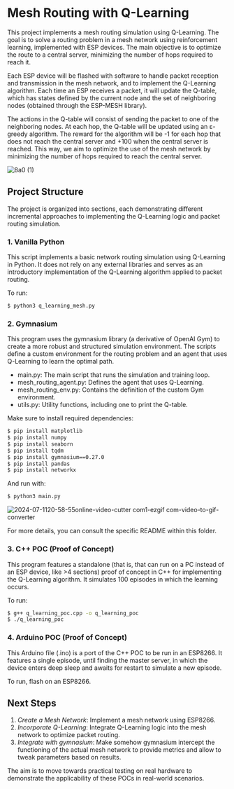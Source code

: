 # Mesh Routing with Q-Learning

This project implements a mesh routing simulation using Q-Learning. The goal is to solve a routing problem in a mesh network using reinforcement learning, implemented with ESP devices. The main objective is to optimize the route to a central server, minimizing the number of hops required to reach it.

Each ESP device will be flashed with software to handle packet reception and transmission in the mesh network, and to implement the Q-Learning algorithm. Each time an ESP receives a packet, it will update the Q-table, which has states defined by the current node and the set of neighboring nodes (obtained through the ESP-MESH library).

The actions in the Q-table will consist of sending the packet to one of the neighboring nodes. At each hop, the Q-table will be updated using an ε-greedy algorithm. The reward for the algorithm will be -1 for each hop that does not reach the central server and +100 when the central server is reached. This way, we aim to optimize the use of the mesh network by minimizing the number of hops required to reach the central server.

![8a0 (1)](https://github.com/user-attachments/assets/06467555-cd01-4b8c-bec0-57996327c314)


## Project Structure

The project is organized into sections, each demonstrating different incremental approaches to implementing the Q-Learning logic and packet routing simulation.

### 1. Vanilla Python
This script implements a basic network routing simulation using Q-Learning in Python. It does not rely on any external libraries and serves as an introductory implementation of the Q-Learning algorithm applied to packet routing.

To run:
```bash
$ python3 q_learning_mesh.py
```

### 2. Gymnasium
This program uses the gymnasium library (a derivative of OpenAI Gym) to create a more robust and structured simulation environment. The scripts define a custom environment for the routing problem and an agent that uses Q-Learning to learn the optimal path.

- main.py: The main script that runs the simulation and training loop.
- mesh_routing_agent.py: Defines the agent that uses Q-Learning.
- mesh_routing_env.py: Contains the definition of the custom Gym environment.
- utils.py: Utility functions, including one to print the Q-table.

Make sure to install required dependencies:
```bash
$ pip install matplotlib
$ pip install numpy
$ pip install seaborn
$ pip install tqdm
$ pip install gymnasium==0.27.0
$ pip install pandas
$ pip install networkx
```

And run with:
```bash
$ python3 main.py
```

![2024-07-1120-58-55online-video-cutter com1-ezgif com-video-to-gif-converter](https://github.com/user-attachments/assets/8c051953-d5f7-49ff-8958-199edd62eedd)


For more details, you can consult the specific README within this folder.

### 3. C++ POC (Proof of Concept)
This program features a standalone (that is, that can run on a PC instead of an ESP device, like >4 sections) proof of concept in C++ for implementing the Q-Learning algorithm. It simulates 100 episodes in which the learning occurs. 

To run:
```bash
$ g++ q_learning_poc.cpp -o q_learning_poc
$ ./q_learning_poc
```

### 4. Arduino POC (Proof of Concept)
This Arduino file (.ino) is a port of the C++ POC to be run in an ESP8266. It features a single episode, until finding the master server, in which the device enters deep sleep and awaits for restart to simulate a new episode.

To run, flash on an ESP8266.

## Next Steps
 
 1. *Create a Mesh Network*: Implement a mesh network using ESP8266.
 2. *Incorporate Q-Learning*: Integrate Q-Learning logic into the mesh network to optimize packet routing.
 3. *Integrate with gymnasium*: Make somehow gymnasium intercept the functioning of the actual mesh network to provide metrics and allow to tweak parameters based on results.
 
The aim is to move towards practical testing on real hardware to demonstrate the applicability of these POCs in real-world scenarios.
